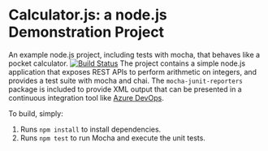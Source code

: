 Calculator.js: a node.js Demonstration Project
==============================================
An example node.js project, including tests with mocha, that behaves like
a pocket calculator.
[![Build Status](https://dev.azure.com/kamalaprasaad/Integrating%20External%20Source%20Control%20with%20Azure%20Pipelines/_apis/build/status/Kamalaprasaad.calculator?branchName=master)](https://dev.azure.com/kamalaprasaad/Integrating%20External%20Source%20Control%20with%20Azure%20Pipelines/_build/latest?definitionId=13&branchName=master)
The project contains a simple node.js application that exposes REST APIs
to perform arithmetic on integers, and provides a test suite with mocha
and chai.  The `mocha-junit-reporters` package is included to provide XML
output that can be presented in a continuous integration tool like
[Azure DevOps](https://azure.com/devops).

To build, simply:

1. Runs `npm install` to install dependencies.
2. Runs `npm test` to run Mocha and execute the unit tests.

